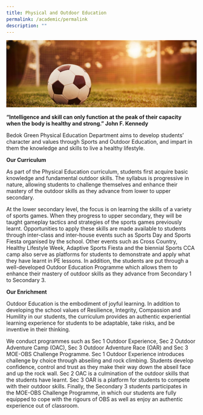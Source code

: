 ```yaml
---
title: Physical and Outdoor Education
permalink: /academic/permalink
description: ""
---
```


![](/images/PE-Outdoor-1-e1570173271525.jpg)

**“Intelligence and skill can only function at the peak of
their capacity when the body is healthy and strong.”
John F. Kennedy**

Bedok Green Physical Education Department aims to develop students’ character and values through Sports and Outdoor Education, and impart in them the knowledge and skills to live a healthy lifestyle.

**Our Curriculum**

As part of the Physical Education curriculum, students first acquire basic knowledge and fundamental outdoor skills. The syllabus is progressive in nature, allowing students to challenge themselves and enhance their mastery of the outdoor skills as they advance from lower to upper secondary.

At the lower secondary level, the focus is on learning the skills of a variety of sports games. When they progress to upper secondary, they will be taught gameplay tactics and strategies of the sports games previously learnt. Opportunities to apply these skills are made available to students through inter-class and inter-house events such as Sports Day and Sports Fiesta organised by the school. Other events such as Cross Country, Healthy Lifestyle Week, Adaptive Sports Fiesta and the biennial Sports CCA camp also serve as platforms for students to demonstrate and apply what they have learnt in PE lessons. In addition, the students are put through a well-developed Outdoor Education Programme which allows them to enhance their mastery of outdoor skills as they advance from Secondary 1 to Secondary 3.

**Our Enrichment**

Outdoor Education is the embodiment of joyful learning. In addition to developing the school values of Resilience, Integrity, Compassion and Humility in our students, the curriculum provides an authentic experiential learning experience for students to be adaptable, take risks, and be inventive in their thinking.

We conduct programmes such as Sec 1 Outdoor Experience, Sec 2 Outdoor Adventure Camp (OAC), Sec 3 Outdoor Adventure Race (OAR) and Sec 3 MOE-OBS Challenge Programme. Sec 1 Outdoor Experience introduces challenge by choice through abseiling and rock climbing. Students develop confidence, control and trust as they make their way down the abseil face and up the rock wall. Sec 2 OAC is a culmination of the outdoor skills that the students have learnt. Sec 3 OAR is a platform for students to compete with their outdoor skills. Finally, the Secondary 3 students participates in the MOE-OBS Challenge Programme, in which our students are fully equipped to cope with the rigours of OBS as well as enjoy an authentic experience out of classroom.